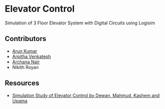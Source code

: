 # Elevator Control
Simulation of 3 Floor Elevator System with Digital Circuits using Logisim

## Contributors
- [Arun Kumar](github.com/arunkumaraqm)
- [Arpitha Venkatesh](github.com/ArpithaV29)
- [Archana Nair](github.com/archana2420)
- Nikith Royan

## Resources
- [Simulation Study of Elevator Control by Dewan, Mahmud, Kashem and Upama](https://www.researchgate.net/publication/315611726_A_Simulation_Study_of_Elevator_Control_of_a_Building_using_Digital_Logic_Circuit)
